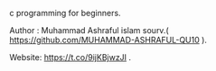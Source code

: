 c programming for beginners.

Author : Muhammad Ashraful islam sourv.( https://github.com/MUHAMMAD-ASHRAFUL-QU10 ).

Website: https://t.co/9ijKBjwzJI .